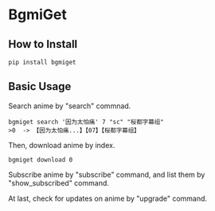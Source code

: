 # BgmiGet

## How to Install

```
pip install bgmiget
```

## Basic Usage

Search anime by "search" commnad.

```
bgmiget search '因为太怕痛' 7 "sc" "桜都字幕组"
>0  -> 【因为太怕痛...】【07】【桜都字幕组】
```

Then, download anime by index.

```
bgmiget download 0
```

Subscribe anime by "subscribe" command, and list them by "show_subscribed" command.

At last, check for updates on anime by "upgrade" command.

